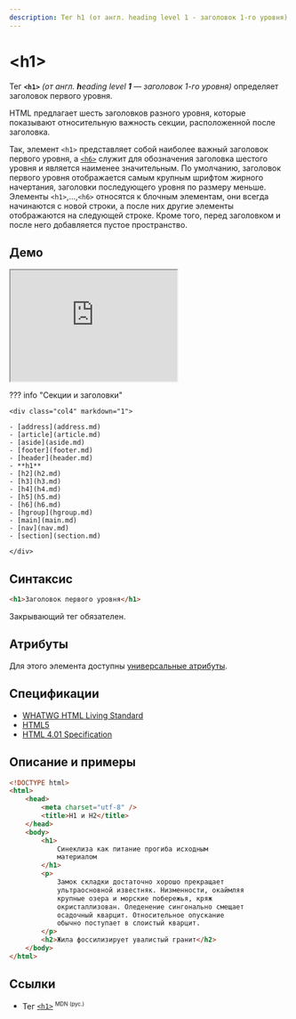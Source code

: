 ```yaml
---
description: Тег h1 (от англ. heading level 1 - заголовок 1-го уровня) определяет заголовок первого уровня
---
```


# &lt;h1&gt;

Тег **`<h1>`** _(от англ. **h**eading level **1** — заголовок 1-го уровня)_ определяет заголовок первого уровня.

HTML предлагает шесть заголовков разного уровня, которые показывают относительную важность секции, расположенной после заголовка.

Так, элемент `<h1>` представляет собой наиболее важный заголовок первого уровня, а [`<h6>`](h6.md) служит для обозначения заголовка шестого уровня и является наименее значительным. По умолчанию, заголовок первого уровня отображается самым крупным шрифтом жирного начертания, заголовки последующего уровня по размеру меньше. Элементы `<h1>`,...,`<h6>` относятся к блочным элементам, они всегда начинаются с новой строки, а после них другие элементы отображаются на следующей строке. Кроме того, перед заголовком и после него добавляется пустое пространство.

## Демо

<iframe class="interactive is-tabbed-standard-height" height="200" src="https://interactive-examples.mdn.mozilla.net/pages/tabbed/h1-h6.html" title="MDN Web Docs Interactive Example" loading="lazy" data-readystate="complete"></iframe>

??? info "Секции и заголовки"

    <div class="col4" markdown="1">

    - [address](address.md)
    - [article](article.md)
    - [aside](aside.md)
    - [footer](footer.md)
    - [header](header.md)
    - **h1**
    - [h2](h2.md)
    - [h3](h3.md)
    - [h4](h4.md)
    - [h5](h5.md)
    - [h6](h6.md)
    - [hgroup](hgroup.md)
    - [main](main.md)
    - [nav](nav.md)
    - [section](section.md)

    </div>

## Синтаксис

```html
<h1>Заголовок первого уровня</h1>
```

Закрывающий тег обязателен.

## Атрибуты

Для этого элемента доступны [универсальные атрибуты](uni-attr.md).

## Спецификации

-   [WHATWG HTML Living Standard](https://html.spec.whatwg.org/multipage/sections.html#the-h1,-h2,-h3,-h4,-h5,-and-h6-elements)
-   [HTML5](http://www.w3.org/TR/html5/sections.html#the-h1,-h2,-h3,-h4,-h5,-and-h6-elements)
-   [HTML 4.01 Specification](http://www.w3.org/TR/html401/struct/global.html#h-7.5.5)

## Описание и примеры

```html
<!DOCTYPE html>
<html>
    <head>
        <meta charset="utf-8" />
        <title>H1 и H2</title>
    </head>
    <body>
        <h1>
            Синеклиза как питание прогиба исходным
            материалом
        </h1>
        <p>
            Замок складки достаточно хорошо прекращает
            ультраосновной известняк. Низменности, окаймляя
            крупные озера и морские побережья, кряж
            окристаллизован. Оледенение сингонально смещает
            осадочный кварцит. Относительное опускание
            обычно поступает в слоистый кварцит.
        </p>
        <h2>Жила фоссилизирует увалистый гранит</h2>
    </body>
</html>
```

## Ссылки

-   Тег [`<h1>`](https://developer.mozilla.org/ru/docs/Web/HTML/Element/h1) <sup><small>MDN (рус.)</small></sup>
